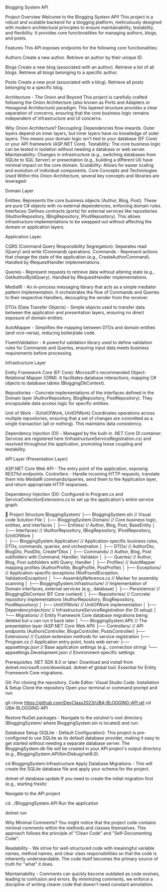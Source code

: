 Blogging System API

Project Overview
Welcome to the Blogging System API! This project is a robust and scalable backend for a blogging platform, meticulously designed with modern architectural principles to ensure maintainability, testability, and flexibility. It provides core functionalities for managing authors, blogs, and posts.

Features
This API exposes endpoints for the following core functionalities:

Authors
Create a new author.
Retrieve an author by their unique ID.

Blogs
Create a new blog (associated with an author).
Retrieve a list of all blogs.
Retrieve all blogs belonging to a specific author.


Posts
Create a new post (associated with a blog).
Retrieve all posts belonging to a specific blog.

 Architecture - The Onion and Beyond
This project is carefully crafted following the Onion Architecture (also known as Ports and Adapters or Hexagonal Architecture) paradigm. This layered structure provides a clear separation of concerns, ensuring that the core business logic remains independent of infrastructure and UI concerns.

Why Onion Architecture?
Decoupling: Dependencies flow inwards. Outer layers depend on inner layers, but inner layers have no knowledge of outer layers. This means your domain logic isn't tied to your database (EF Core) or your API framework (ASP.NET Core).
Testability: The core business logic can be tested in isolation without needing a database or web server.
Maintainability: Changes in infrastructure (e.g., switching databases from SQLite to SQL Server) or presentation (e.g., building a different UI) have minimal impact on the core domain.
Scalability: Allows for easier scaling and evolution of individual components.
Core Concepts and Technologies Used
Within this Onion Architecture, several key concepts and libraries are leveraged:

Domain Layer

Entities: Represents the core business objects (Author, Blog, Post). These are pure C# objects with no external dependencies, enforcing domain rules.
Interfaces: Defines contracts (ports) for external services like repositories (IAuthorRepository, IBlogRepository, IPostRepository). This allows infrastructure implementations to be swapped out without affecting the domain or application layers.

Application Layer.

CQRS (Command Query Responsibility Segregation): Separates read (Query) and write (Command) operations.
Commands -  Represent actions that change the state of the application (e.g., CreateAuthorCommand). Handled by IRequestHandler implementations.

Queries -  Represent requests to retrieve data without altering state (e.g., GetAuthorByIdQuery). Handled by IRequestHandler implementations.

MediatR -  An in-process messaging library that acts as a simple mediator pattern implementation. It orchestrates the flow of Commands and Queries to their respective Handlers, decoupling the sender from the receiver.

DTOs (Data Transfer Objects) - Simple objects used to transfer data between the application and presentation layers, ensuring no direct exposure of domain entities.

AutoMapper - Simplifies the mapping between DTOs and domain entities (and vice-versa), reducing boilerplate code.

FluentValidation - A powerful validation library used to define validation rules for Commands and Queries, ensuring input data meets business requirements before processing.

Infrastructure Layer

Entity Framework Core (EF Core): Microsoft's recommended Object-Relational Mapper (ORM). It facilitates database interactions, mapping C# objects to database tables (BloggingDbContext).

Repositories -  Concrete implementations of the interfaces defined in the Domain layer (AuthorRepository, BlogRepository, PostRepository). They encapsulate data access logic for specific entities.

Unit of Work - (IUnitOfWork, UnitOfWork) Coordinates operations across multiple repositories, ensuring that a set of changes are committed as a single transaction (all or nothing). This maintains data consistency.

Dependency Injection (DI) - Managed by the built-in .NET Core DI container. Services are registered here (InfrastructureServiceRegistration.cs) and resolved throughout the application, promoting loose coupling and testability.


API Layer (Presentation Layer)

ASP.NET Core Web API - The entry point of the application, exposing RESTful endpoints.
Controllers - Handle incoming HTTP requests, translate them into MediatR commands/queries, send them to the Application layer, and return appropriate HTTP responses.

Dependency Injection (DI): Configured in Program.cs and ServiceCollectionExtensions.cs to set up the application's entire service graph.


📂 Project Structure
BloggingSystem/
├── BloggingSystem.sln             // Visual code Solution File
│
├── BloggingSystem.Domain/         // Core business logic, entities, and interfaces
│   ├── Entities/                  // Author, Blog, Post, BaseEntity
│   ├── Interfaces/                // IAuthorRepository, IBlogRepository, IPostRepository, IUnitOfWork
│  
│
├── BloggingSystem.Application/    // Application-specific business rules, DTOs, commands, queries, and orchestration
│   ├── DTOs/                      // AuthorDto, BlogDto, PostDto, Create*Dtos
│   ├── Commands/                  // Author, Blog, Post subfolders with Command, Handler, Validator
│   ├── Queries/                   // Author, Blog, Post subfolders with Query, Handler
│   ├── Profiles/                  // AutoMapper mapping profiles (AuthorProfile, BlogProfile, PostProfile)
│   ├── Exceptions/                // Application-specific exceptions (NotFoundException, ValidationException)
│   └── AssemblyReference.cs       // Marker for assembly scanning
│
├── BloggingSystem.Infrastructure/ // Implementation of Domain interfaces, external services (e.g., database)
│   ├── Persistence/               // BloggingDbContext (EF Core context)
│   ├── Repositories/              // Concrete repository implementations (AuthorRepository, BlogRepository, PostRepository)
│   ├── UnitOfWork/                // UnitOfWork implementation
│   ├── DependencyInjection/       // InfrastructureServiceRegistration (for DI setup)
│   └── Migrations/                // Entity Framework Core database migrations being deleted but u can run it back later 
│
└── BloggingSystem.API/            // The presentation layer (ASP.NET Core Web API)
    ├── Controllers/               // API endpoints (AuthorsController, BlogsController, PostsController)
    ├── Extensions/                // Custom extension methods for service registration
    ├── Program.cs                 // Application entry point, hosts web server
    ├── appsettings.json           // Base application settings (e.g., connection string)
    └── appsettings.Development.json // Environment-specific settings


Prerequisites
.NET SDK 8.0 or later: Download and install from dotnet.microsoft.com/download.
dotnet-ef global tool: Essential for Entity Framework Core migrations.

Git: For cloning the repository.
Code Editor: Visual Studio Code.
Installation & Setup
Clone the repository
Open your terminal or command prompt and run:



git clone https://github.com/DevClass2023/UBA-BLOGGING-API.git
cd UBA-BLOGGING-API

Restore NuGet packages -
Navigate to the solution's root directory (BloggingSystem/ where BloggingSystem.sln is located) and run:


Database Setup (SQLite - Default Configuration):
This project is pre-configured to use SQLite as its default database provider, making it easy to get started without needing a separate database server. The BloggingSystem.db file will be created in your API project's output directory (e.g., BloggingSystem.API/bin/Debug/net8.0).


cd BloggingSystem.Infrastructure
Apply Database Migrations - This will create the SQLite database file and apply your schema for the project.


dotnet ef database update
If you need to create the initial migration first (e.g., starting fresh):


Navigate to the API project

cd ../BloggingSystem.API
Run the application

dotnet run

Why Minimal Comments?
You might notice that the project code contains minimal comments within the methods and classes themselves. This approach follows the principle of "Clean Code" and "Self-Documenting Code".

Readability -  We strive for well-structured code with meaningful variable names, method names, and clear class responsibilities so that the code is inherently understandable. The code itself becomes the primary source of truth for "what" it does.

Maintainability -  Comments can quickly become outdated as code evolves, leading to confusion and errors. By minimizing comments, we enforce a discipline of writing clearer code that doesn't need constant annotation.

